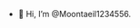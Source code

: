 - 👋 Hi, I’m @Moontaeil1234556.
<!---
Moontaeil1234556/Moontaeil1234556 is a ✨ special ✨ repository because its `README.md` (this file) appears on your GitHub profile.
You can click the Preview link to take a look at your changes.
--->
